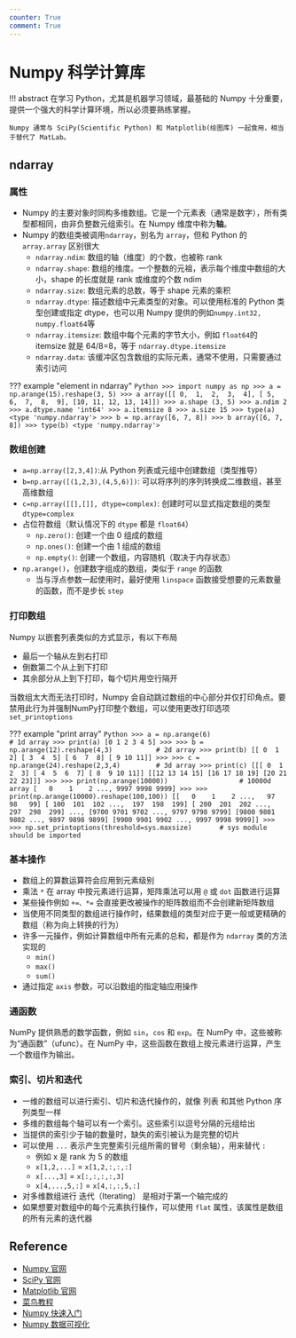 ```yaml
---
counter: True
comment: True
---
```


# Numpy 科学计算库

!!! abstract
    在学习 Python，尤其是机器学习领域，最基础的 Numpy 十分重要，提供一个强大的科学计算环境，所以必须要熟练掌握。

    Numpy 通常与 SciPy(Scientific Python) 和 Matplotlib(绘图库) 一起食用，相当于替代了 MatLab。



## ndarray

### 属性
- Numpy 的主要对象时同构多维数组。它是一个元素表（通常是数字），所有类型都相同，由非负整数元组索引。在 Numpy 维度中称为**轴**。
- Numpy 的数组类被调用`ndarray`，别名为 `array`，但和 Python 的`array.array` 区别很大
    - `ndarray.ndim`: 数组的轴（维度）的个数，也被称 rank
    - `ndarray.shape`: 数组的维度。一个整数的元祖，表示每个维度中数组的大小，shape 的长度就是 rank 或维度的个数 ndim
    - `ndarray.size`: 数组元素的总数，等于 shape 元素的乘积
    - `ndarray.dtype`: 描述数组中元素类型的对象。可以使用标准的 Python 类型创建或指定 dtype，也可以用 Numpy 提供的例如`numpy.int32, numpy.float64`等
    - `ndarray.itemsize`: 数组中每个元素的字节大小，例如 `float64`的 itemsize 就是 64/8=8，等于 `ndarray.dtype.itemsize`
    - `ndarray.data`: 该缓冲区包含数组的实际元素，通常不使用，只需要通过索引访问

??? example "element in ndarray"
    ```Python
    >>> import numpy as np
    >>> a = np.arange(15).reshape(3, 5)
    >>> a
    array([[ 0,  1,  2,  3,  4],
        [ 5,  6,  7,  8,  9],
        [10, 11, 12, 13, 14]])
    >>> a.shape
    (3, 5)
    >>> a.ndim
    2
    >>> a.dtype.name
    'int64'
    >>> a.itemsize
    8
    >>> a.size
    15
    >>> type(a)
    <type 'numpy.ndarray'>
    >>> b = np.array([6, 7, 8])
    >>> b
    array([6, 7, 8])
    >>> type(b)
    <type 'numpy.ndarray'>
    ```

### 数组创建

- `a=np.array([2,3,4])`:从 Python 列表或元组中创建数组（类型推导）
- `b=np.array([(1,2,3),(4,5,6)])`: 可以将序列的序列转换成二维数组，甚至高维数组
- `c=np.array([[],[]], dtype=complex)`: 创建时可以显式指定数组的类型 `dtype=complex`
- 占位符数组（默认情况下的 `dtype` 都是 `float64`）
    - `np.zero()`: 创建一个由 0 组成的数组
    - `np.ones()`: 创建一个由 1 组成的数组
    - `np.empty()`: 创建一个数组，内容随机（取决于内存状态）
- `np.arange()`，创建数字组成的数组，类似于 `range` 的函数
    - 当与浮点参数一起使用时，最好使用 `linspace` 函数接受想要的元素数量的函数，而不是步长 `step`

### 打印数组

Numpy 以嵌套列表类似的方式显示，有以下布局

- 最后一个轴从左到右打印
- 倒数第二个从上到下打印
- 其余部分从上到下打印，每个切片用空行隔开

当数组太大而无法打印时，Numpy 会自动跳过数组的中心部分并仅打印角点。要禁用此行为并强制NumPy打印整个数组，可以使用更改打印选项 `set_printoptions`

??? example "print array"
    ```Python
    >>> a = np.arange(6)                         # 1d array
    >>> print(a)
    [0 1 2 3 4 5]
    >>>
    >>> b = np.arange(12).reshape(4,3)           # 2d array
    >>> print(b)
    [[ 0  1  2]
    [ 3  4  5]
    [ 6  7  8]
    [ 9 10 11]]
    >>>
    >>> c = np.arange(24).reshape(2,3,4)         # 3d array
    >>> print(c)
    [[[ 0  1  2  3]
    [ 4  5  6  7]
    [ 8  9 10 11]]
    [[12 13 14 15]
    [16 17 18 19]
    [20 21 22 23]]]
    >>>
    >>> print(np.arange(10000))                  # 10000d array
    [   0    1    2 ..., 9997 9998 9999]
    >>>
    >>> print(np.arange(10000).reshape(100,100))
    [[   0    1    2 ...,   97   98   99]
    [ 100  101  102 ...,  197  198  199]
    [ 200  201  202 ...,  297  298  299]
    ...,
    [9700 9701 9702 ..., 9797 9798 9799]
    [9800 9801 9802 ..., 9897 9898 9899]
    [9900 9901 9902 ..., 9997 9998 9999]]
    >>>
    >>> np.set_printoptions(threshold=sys.maxsize)       # sys module should be imported
    ```


### 基本操作

- 数组上的算数运算符会应用到元素级别
- 乘法 `*` 在 array 中按元素进行运算，矩阵乘法可以用 `@` 或 `dot` 函数进行运算
- 某些操作例如 `+=、*=` 会直接更改被操作的矩阵数组而不会创建新矩阵数组
- 当使用不同类型的数组进行操作时，结果数组的类型对应于更一般或更精确的数组（称为向上转换的行为）
- 许多一元操作，例如计算数组中所有元素的总和，都是作为 `ndarray` 类的方法实现的
    - `min()`
    - `max()`
    - `sum()`
- 通过指定 `axis` 参数，可以沿数组的指定轴应用操作


### 通函数

NumPy 提供熟悉的数学函数，例如 `sin`，`cos` 和 `exp`。在 NumPy 中，这些被称为“通函数”（ufunc）。在 NumPy 中，这些函数在数组上按元素进行运算，产生一个数组作为输出。


### 索引、切片和迭代

- 一维的数组可以进行索引、切片和迭代操作的，就像 列表 和其他 Python 序列类型一样
- 多维的数组每个轴可以有一个索引。这些索引以逗号​​分隔的元组给出
- 当提供的索引少于轴的数量时，缺失的索引被认为是完整的切片
- 可以使用 `...` 表示产生完整索引元组所需的冒号（剩余轴），用来替代 `:`
    - 例如 x 是 rank 为 5 的数组
    - `x[1,2,...]` = `x[1,2,:,:,:]`
    - `x[...,3]` = `x[:,:,:,:,3]`
    - `x[4,...,5,:]` = `x[4,:,:,5,:]`
- 对多维数组进行 迭代（Iterating） 是相对于第一个轴完成的
- 如果想要对数组中的每个元素执行操作，可以使用 `flat` 属性，该属性是数组的所有元素的迭代器



## Reference

- [Numpy 官网](https://numpy.org/)
- [SciPy 官网](https://www.scipy.org/)
- [Matplotlib 官网](https://matplotlib.org/)
- [菜鸟教程](https://www.runoob.com/numpy/numpy-tutorial.html)
- [Numpy 快速入门](https://www.numpy.org.cn/user/quickstart.html)
- [Numpy 数据可视化](https://jalammar.github.io/visual-numpy/)